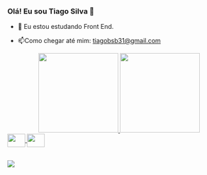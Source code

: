 ### Olá! Eu sou Tiago Silva 👋

- 🌱 Eu estou estudando Front End.

- 📫Como chegar até mim: tiagobsb31@gmail.com

<div align="center">
  <a href="https://github.com/rafaballerini">
  <img height="180em" src="https://github-readme-stats.vercel.app/api?username=tiagobsb84&show_icons=true&theme=algolia&include_all_commits=true&count_private=true"/>
  <img height="180em" src="https://github-readme-stats.vercel.app/api/top-langs/?username=tiagobsb84&layout=compact&langs_count=7&theme=algolia"/>
</div>
<div>
  <img align="center" height="30" width="40" src="https://cdn.jsdelivr.net/gh/devicons/devicon/icons/javascript/javascript-original.svg" /> 
  <img align="center" height="30" width="40" src="https://cdn.jsdelivr.net/gh/devicons/devicon/icons/sass/sass-original.svg" />

</div>
  
  ##

<div>
   <a href="https://www.linkedin.com/in/tiago-silva-b11350197/" target="_blank"><img src="https://img.shields.io/badge/LinkedIn-0077B5?style=for-the-     badge&logo=linkedin&logoColor=white" target="_blank" /></a>
</div>
